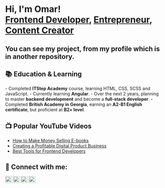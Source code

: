 <h1>Hi, I'm Omar! <br/><a href="https://github.com/YOUR_GITHUB">Frontend Developer</a>, <a href="https://www.linkedin.com/in/YOUR_LINKEDIN">Entrepreneur</a>, <a href="https://www.youtube.com/c/YOUR_YOUTUBE">Content Creator</a></h1>

<h2> You can see my project, from my profile which is in another repository.</h2>

<h2>📚 Education & Learning</h2>
- Completed <b>ITStep Academy</b> course, learning HTML, CSS, SCSS and  JavaScript.
- Currently learning <b>Angular</b>.
- Over the next 2 years, planning to master <b>backend development</b> and become a <b>full-stack developer</b>.
- Completed <b>British Academy in Georgia</b>, earning an <b>A2-B1 English certificate</b>, but proficient at <b>B2+ level</b>.

<h2>📺 Popular YouTube Videos</h2>

- [How to Make Money Selling E-books]([https://www.youtube.com/YOUR_VIDEO](https://www.youtube.com/watch?v=ZHZlY0YTyuw))
- [Creating a Profitable Digital Product Business]([https://www.youtube.com/YOUR_VIDEO](https://www.youtube.com/watch?v=0plVE1LRxYo))
- [Best Tools for Frontend Developers]([https://www.youtube.com/YOUR_VIDEO](https://www.youtube.com/watch?v=TBIjgBVFjVI))

<h2> 🤝 Connect with me:</h2>

[<img align="left" alt="Omar | YouTube" width="22px" src="https://cdn.jsdelivr.net/npm/simple-icons@v3/icons/youtube.svg" />][youtube]
[<img align="left" alt="Omar | Twitter" width="22px" src="https://cdn.jsdelivr.net/npm/simple-icons@v3/icons/twitter.svg" />][twitter]
[<img align="left" alt="Omar | LinkedIn" width="22px" src="https://cdn.jsdelivr.net/npm/simple-icons@v3/icons/linkedin.svg" />][linkedin]
[<img align="left" alt="Omar | Instagram" width="22px" src="https://cdn.jsdelivr.net/npm/simple-icons@v3/icons/instagram.svg" />][instagram]

[twitter]: https://twitter.com/https://x.com/karaxanov7
[youtube]: https://www.youtube.com/c/https://www.youtube.com/@Karax777
[instagram]: https://www.instagram.com//https://www.instagram.com/k8_o777/
[linkedin]: https://linkedin.com/in/https://www.linkedin.com/in/omar-karakhanovi-a16464351/



